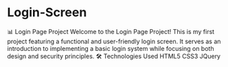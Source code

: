 # Login-Screen
📊 Login Page Project Welcome to the Login Page Project! This is my first project featuring a functional and user-friendly login screen. It serves as an introduction to implementing a basic login system while focusing on both design and security principles.  🛠️ Technologies Used HTML5 CSS3 JQuery
